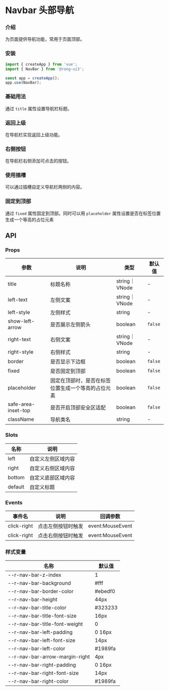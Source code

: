 # Navbar 头部导航

<div class="card">

### 介绍 

为页面提供导航功能，常用于页面顶部。

</div>


<div class="card">

### 安装

```javascript
import { createApp } from 'vue';
import { NavBar } from '@rong-ui3';

const app = createApp();
app.use(NavBar);
```
</div>


<div class="card">

### 基础用法
通过 `title` 属性设置导航栏标题。
<script setup>
  import BaseUsage from './demo/BaseUsage.vue?raw'
</script>
<HljsBlock :code="BaseUsage"></HljsBlock>

</div>


<div class="card">

### 返回上级
在导航栏实现返回上级功能。
<script setup>
  import BackTo from './demo/BackTo.vue?raw'
</script>
<HljsBlock :code="BackTo"></HljsBlock>

</div>



<div class="card">

### 右侧按钮
在导航栏右侧添加可点击的按钮。
<script setup>
  import RightButton from './demo/RightButton.vue?raw'
</script>
<HljsBlock :code="RightButton"></HljsBlock>

</div>



<div class="card">

### 使用插槽
可以通过插槽自定义导航栏两侧的内容。
<script setup>
  import UseSlot from './demo/UseSlot.vue?raw'
</script>
<HljsBlock :code="UseSlot"></HljsBlock>

</div>



<div class="card">

### 固定到顶部
通过 `fixed` 属性固定到顶部。同时可以用 `placeholder` 属性设置是否在标签位置生成一个等高的占位元素
<script setup>
  import FixedTop from './demo/FixedTop.vue?raw'
</script>
<HljsBlock :code="FixedTop"></HljsBlock>

</div>

## API

<div class="card">

### Props

| 参数                | 说明                                              | 类型         | 默认值  |
|---------------------|-------------------------------------------------|--------------|---------|
| title               | 标题名称                                          | string｜VNode | -       |
| left-text           | 左侧文案                                          | string｜VNode | -       |
| left-style          | 左侧样式                                          | string       | -       |
| show-left-arrow     | 是否展示左侧箭头                                  | boolean      | `false` |
| right-text          | 右侧文案                                          | string｜VNode | -       |
| right-style         | 右侧样式                                          | string       | -       |
| border              | 是否显示下边框                                    | boolean      | `false` |
| fixed               | 是否固定到顶部                                    | boolean      | `false` |
| placeholder         | 固定在顶部时，是否在标签位置生成一个等高的占位元素 | boolean      | `false` |
| safe-area-inset-top | 是否开启顶部安全区适配                            | boolean      | `false` |
| className           | 导航类名                                          | string       | -       |

</div>


<div class="card">

### Slots
| 名称    | 说明               |
|---------|------------------|
| left    | 自定义左侧区域内容 |
| right   | 自定义右侧区域内容 |
| bottom  | 自定义底部区域内容 |
| default | 自定义标题         |

</div>


<div class="card">

### Events
| 事件名      | 说明               | 回调参数         |
|-------------|------------------|------------------|
| click-right | 点击左侧按钮时触发 | event:MouseEvent |
| click-right | 点击右侧按钮时触发 | event:MouseEvent |

</div>



<div class="card">

### 样式变量

| 名称                           | 默认值  |
|--------------------------------|---------|
| --r-nav-bar-z-index            | 1       |
| --r-nav-bar-background         | #fff    |
| --r-nav-bar-border-color       | #ebedf0 |
| --r-nav-bar-height             | 44px    |
| --r-nav-bar-title-color        | #323233 |
| --r-nav-bar-title-font-size    | 16px    |
| --r-nav-bar-title-font-weight  | 0       |
| --r-nav-bar-left-padding       | 0 16px  |
| --r-nav-bar-left-font-size     | 14px    |
| --r-nav-bar-left-color         | #1989fa |
| --r-nav-bar-arrow-margin-right | 4px     |
| --r-nav-bar-right-padding      | 0 16px  |
| --r-nav-bar-right-font-size    | 14px    |
| --r-nav-bar-right-color        | #1989fa |

</div>